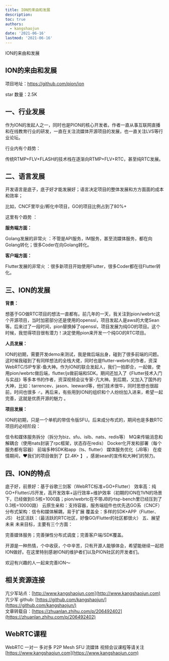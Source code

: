 ```yaml
---
title: ION的来由和发展
description:
toc: true
authors: 
  - kangshaojun
date: '2021-06-16'
lastmod: '2021-06-16'
---
```

ION的来由和发展
<!--more-->

## ION的来由和发展
项目地址：https://github.com/pion/ion

star 数量：2.5K

## 一、行业发展
作为ION的发起人之一，同时也是PION的核心开发者。作者一直从事互联网直播和在线教育行业的研发，一直在关注流媒体开源项目的发展，也一直关注LVS等行业论坛。

行业内有个趋势：

传统RTMP+FLV+FLASH的技术栈在逐渐向RTMP+FLV+RTC，甚至纯RTC发展。

## 二、语言发展
开发语言是底子，底子好才能发展好；语言决定项目的整体发展和方方面面的成本和效率；

比如，CNCF里毕业/孵化中项目，GO的项目比例占到了80%+

这里有个趋势 ：

**服务端方面：**

Golang发展的非常火 ：不管是API服务，IM服务，甚至流媒体服务，都在向Golang转化；很多Coder在向Golang转化。

**客户端方面：**

Flutter发展的非常火 ：很多新项目开始使用Flutter，很多Coder都在往Flutter转化。

## 三、ION的发展
**背景：**

想基于GO做RTC项目的想法一直都有。前几年的一天，我关注到pion/webrtc这个开源项目，当时加密部分还是使用的openssl，项目发起人是aws的大佬Sean等。后来过了一段时间，pion替换掉了openssl，项目发展为纯GO的项目。这个时候，我觉得项目很有潜力！决定使用pion来开发一个纯GO的RTC项目。

**人员发展：**

ION的初期，需要开发demo来测试，我是做后端出身，碰到了很多前端的问题。这时候我碰到了有同样想法的全栈大佬，同时也是flutter-webrtc的作者，资深WebRTC/SIP专家-鱼大神。作为ION的联合发起人，我们一拍即合，一起做，使用pion/webrtc做后端，flutter/js做前端和SDK。期间还加入了《Flutter技术入门与实战》等多本书的作者，资深视频会议专家-亢大神。到后期，又加入了国外的大神，比如：tarrencev、jason、leeward等，他们技术很牛，同时思想也很超前，时间也很多 ‍♂️。再后来，有些用到ION的组织和个人纷纷加入进来，希望一起完善，这就是优质开源的魅力 。

**项目发展：**

ION的初期，只是一个单机的带信令版SFU。后来成分布式的，期间也是多数RTC项目的必经阶段：

信令和媒体服务拆分（拆分为biz、sfu、islb、nats、redis等）
MQ来传输消息和解耦合（使用nats封装了rpc框架，状态存在redis）
Docker化开发和部署（每个服务都有容器）
前端多种SDK和app（ts、flutter）
媒体服务优化（JB等）
在疫情期间，❤️我们的项目做到了【2.4K+ 】 ，感谢sean的宣传和大神们的努力。

## 四、ION的特点
底子好，前景好：基于谷歌三剑客（WebRTC标准+GO+Flutter）
效率高：纯GO+Flutter/JS开发，高开发效率+运行效率+维护效率（初期的ION在1VN的场景下，已经做到0.5核=1000路；pion/webrtc在不带JB的rtsp-bench里已经压到了0.3核=10000路）
云原生亲和：支持容器，服务端组件也优先选GO系（CNCF）
分布式架构：信令和媒体解耦，易于扩展
覆盖全：多样的SDK+APP（Flutter、JS）
社区活跃：（最活跃的RTC社区，好像GO/Flutter的社区都很火）
五、展望未来
未来目标，主要有三个方面：

完善媒体服务；完善弹性分布式调度；完善客户端/SDK覆盖。

开源是一种热情，个中收获，个中辛苦，只有开源人能够体会，希望能继续一起把ION做好。在这里特别感谢ION的维护者们以及PION社区的开发者们。

欢迎有兴趣的人一起来完善ION～

## 相关资源连接
亢少军站点：[http://www.kangshaojun.com](http://www.kangshaojun.com)<br>
亢少军 github: [https://github.com/kangshaojun/](https://github.com/kangshaojun/)<br>
文章转载自：[https://zhuanlan.zhihu.com/p/206492402](https://zhuanlan.zhihu.com/p/206492402)

## WebRTC课程
WebRTC 一对一 多对多 P2P Mesh SFU 流媒体 视频会议课程等请关注
[https://www.kangshaojun.com](https://www.kangshaojun.com)

